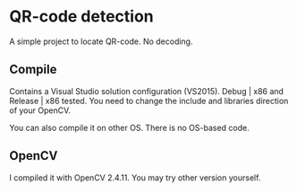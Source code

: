# QR-code detection

A simple project to locate QR-code. No decoding.

## Compile

Contains a Visual Studio solution configuration (VS2015). Debug | x86 and Release | x86 tested. You need to change the include and libraries direction of your OpenCV.

You can also compile it on other OS. There is no OS-based code.

## OpenCV

I compiled it with OpenCV 2.4.11. You may try other version yourself.

